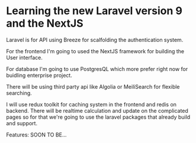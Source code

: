 # Learning the new Laravel version 9 and the NextJS

Laravel is for API using Breeze for scalfolding the authentication system.

For the frontend I'm going to used the NextJS framework for building the User interface.

For database I'm going to use PostgresQL which more prefer right now for buidling enterprise project.

There will be using third party api like Algolia or MeiliSearch for flexible searching.

I will use redux toolkit for caching system in the frontend and redis on backend.
There will be realtime calculation and update on the complicated pages so for that we're going to use the laravel packages that already build and support.

Features:
SOON TO BE...

